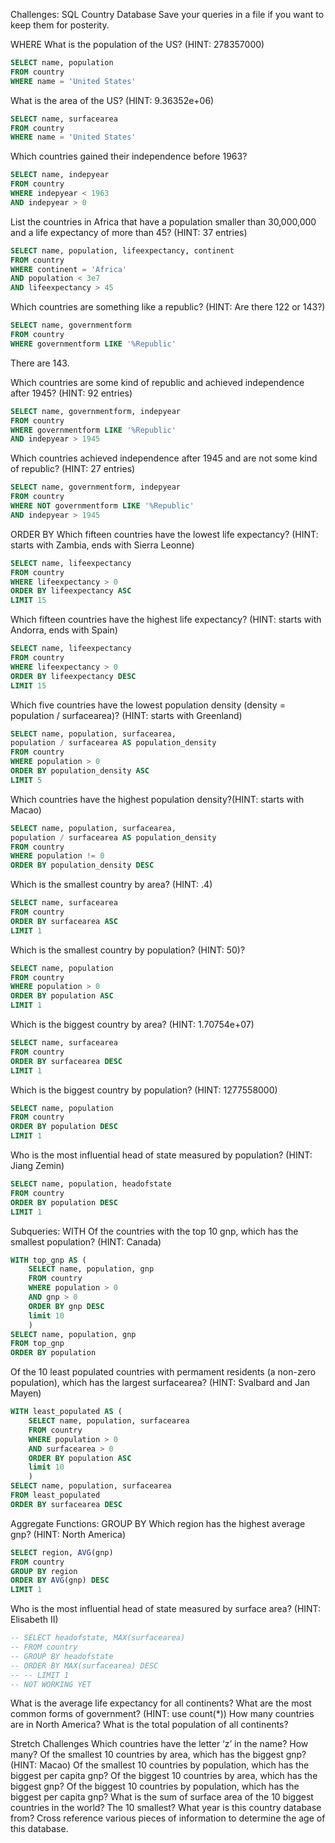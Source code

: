 Challenges: SQL Country Database
Save your queries in a file if you want to keep them for posterity.

WHERE
What is the population of the US? (HINT: 278357000)
```sql
SELECT name, population
FROM country
WHERE name = 'United States'
```
What is the area of the US? (HINT: 9.36352e+06)
```sql
SELECT name, surfacearea 
FROM country
WHERE name = 'United States'
```
Which countries gained their independence before 1963?
```sql
SELECT name, indepyear
FROM country
WHERE indepyear < 1963 
AND indepyear > 0
```

List the countries in Africa that have a population smaller than 30,000,000 and a life expectancy of more than 45? (HINT: 37 entries)
```sql
SELECT name, population, lifeexpectancy, continent
FROM country
WHERE continent = 'Africa'
AND population < 3e7
AND lifeexpectancy > 45
```

Which countries are something like a republic? (HINT: Are there 122 or 143?)
```sql
SELECT name, governmentform
FROM country
WHERE governmentform LIKE '%Republic'
```
There are 143.

Which countries are some kind of republic and achieved independence after 1945? (HINT: 92 entries)
```sql
SELECT name, governmentform, indepyear 
FROM country
WHERE governmentform LIKE '%Republic' 
AND indepyear > 1945
```

Which countries achieved independence after 1945 and are not some kind of republic? (HINT: 27 entries)
```sql
SELECT name, governmentform, indepyear 
FROM country
WHERE NOT governmentform LIKE '%Republic' 
AND indepyear > 1945
```

ORDER BY
Which fifteen countries have the lowest life expectancy? (HINT: starts with Zambia, ends with Sierra Leonne)
```sql
SELECT name, lifeexpectancy
FROM country
WHERE lifeexpectancy > 0
ORDER BY lifeexpectancy ASC
LIMIT 15
```

Which fifteen countries have the highest life expectancy? (HINT: starts with Andorra, ends with Spain)
```sql
SELECT name, lifeexpectancy
FROM country
WHERE lifeexpectancy > 0
ORDER BY lifeexpectancy DESC
LIMIT 15
```

Which five countries have the lowest population density (density = population / surfacearea)? (HINT: starts with Greenland)
```sql
SELECT name, population, surfacearea,
population / surfacearea AS population_density
FROM country
WHERE population > 0
ORDER BY population_density ASC
LIMIT 5
```
<!-- could've also done WHERE population != 0 -->

Which countries have the highest population density?(HINT: starts with Macao)
```sql
SELECT name, population, surfacearea,
population / surfacearea AS population_density
FROM country
WHERE population != 0
ORDER BY population_density DESC
```

Which is the smallest country by area? (HINT: .4)
```sql
SELECT name, surfacearea
FROM country
ORDER BY surfacearea ASC
LIMIT 1
```

Which is the smallest country by population? (HINT: 50)?
```sql
SELECT name, population
FROM country
WHERE population > 0
ORDER BY population ASC
LIMIT 1
```

Which is the biggest country by area? (HINT: 1.70754e+07)
```sql
SELECT name, surfacearea
FROM country
ORDER BY surfacearea DESC
LIMIT 1
```

Which is the biggest country by population? (HINT: 1277558000)
```sql
SELECT name, population
FROM country
ORDER BY population DESC
LIMIT 1
```

Who is the most influential head of state measured by population? (HINT: Jiang Zemin)
```sql
SELECT name, population, headofstate
FROM country
ORDER BY population DESC
LIMIT 1
```


Subqueries: WITH
Of the countries with the top 10 gnp, which has the smallest population? (HINT: Canada)
```sql
WITH top_gnp AS (
	SELECT name, population, gnp
	FROM country
	WHERE population > 0
	AND gnp > 0
	ORDER BY gnp DESC
	limit 10
	)
SELECT name, population, gnp
FROM top_gnp
ORDER BY population
```

Of the 10 least populated countries with permament residents (a non-zero population), which has the largest surfacearea? (HINT: Svalbard and Jan Mayen)
```sql
WITH least_populated AS (
	SELECT name, population, surfacearea
	FROM country
	WHERE population > 0
	AND surfacearea > 0
	ORDER BY population ASC
	limit 10
	)
SELECT name, population, surfacearea
FROM least_populated
ORDER BY surfacearea DESC
```

Aggregate Functions: GROUP BY
Which region has the highest average gnp? (HINT: North America)
```sql
SELECT region, AVG(gnp)
FROM country
GROUP BY region
ORDER BY AVG(gnp) DESC
LIMIT 1
```

Who is the most influential head of state measured by surface area? (HINT: Elisabeth II)
```sql
-- SELECT headofstate, MAX(surfacearea)
-- FROM country
-- GROUP BY headofstate
-- ORDER BY MAX(surfacearea) DESC
-- -- LIMIT 1
-- NOT WORKING YET
```


What is the average life expectancy for all continents?
What are the most common forms of government? (HINT: use count(*))
How many countries are in North America?
What is the total population of all continents?

Stretch Challenges
Which countries have the letter ‘z’ in the name? How many?
Of the smallest 10 countries by area, which has the biggest gnp? (HINT: Macao)
Of the smallest 10 countries by population, which has the biggest per capita gnp?
Of the biggest 10 countries by area, which has the biggest gnp?
Of the biggest 10 countries by population, which has the biggest per capita gnp?
What is the sum of surface area of the 10 biggest countries in the world? The 10 smallest?
What year is this country database from? Cross reference various pieces of information to determine the age of this database.

